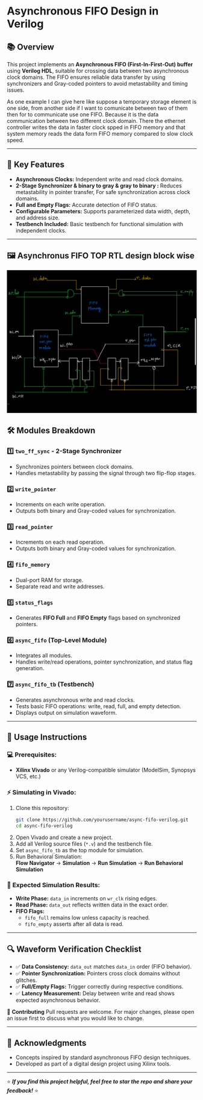 # Asynchronous FIFO Design in Verilog

## 📚 **Overview**
This project implements an **Asynchronous FIFO (First-In-First-Out) buffer** using **Verilog HDL**, suitable for crossing data between two asynchronous clock domains. The FIFO ensures reliable data transfer by using synchronizers and Gray-coded pointers to avoid metastability and timing issues. 

As one example I can give here like suppose a temporary storage element is one side, from another side if I want to comunicate between two of them then for to communicate use one FIFO. Because it is the data communication between two different clock domain. There the ethernet controller writes the data in faster clock spped in FIFO memory and that system memory reads the data form FIFO memory compared to slow clock speed.

---

## 🚀 **Key Features**
- **Asynchronous Clocks:** Independent write and read clock domains. 
- **2-Stage Synchronizer & binary to gray & gray to binary :** Reduces metastability in pointer transfer, For safe synchronization across clock domains.
- **Full and Empty Flags:** Accurate detection of FIFO status.
- **Configurable Parameters:** Supports parameterized data width, depth, and address size.
- **Testbench Included:** Basic testbench for functional simulation with independent clocks.

---

## 🖼️ **Asynchronus FIFO TOP RTL design block wise**

![FIFO Design](Results/12972.jpg)



## 🛠️ **Modules Breakdown**

### 1️⃣ **`two_ff_sync`** - 2-Stage Synchronizer
- Synchronizes pointers between clock domains.
- Handles metastability by passing the signal through two flip-flop stages.

### 2️⃣ **`write_pointer`**
- Increments on each write operation.
- Outputs both binary and Gray-coded values for synchronization.

### 3️⃣ **`read_pointer`**
- Increments on each read operation.
- Outputs both binary and Gray-coded values for synchronization.

### 4️⃣ **`fifo_memory`**
- Dual-port RAM for storage.
- Separate read and write addresses.

### 5️⃣ **`status_flags`**
- Generates **FIFO Full** and **FIFO Empty** flags based on synchronized pointers.

### 6️⃣ **`async_fifo`** (Top-Level Module)
- Integrates all modules.
- Handles write/read operations, pointer synchronization, and status flag generation.

### 7️⃣ **`async_fifo_tb`** (Testbench)
- Generates asynchronous write and read clocks.
- Tests basic FIFO operations: write, read, full, and empty detection.
- Displays output on simulation waveform.

---

## 📝 **Usage Instructions**

### 💻 **Prerequisites:**
- **Xilinx Vivado** or any Verilog-compatible simulator (ModelSim, Synopsys VCS, etc.)

### ⚡ **Simulating in Vivado:**
1. Clone this repository:
   ```bash
   git clone https://github.com/yourusername/async-fifo-verilog.git
   cd async-fifo-verilog
   ```
2. Open Vivado and create a new project.
3. Add all Verilog source files (`*.v`) and the testbench file.
4. Set `async_fifo_tb` as the top module for simulation.
5. Run Behavioral Simulation:  
   **Flow Navigator** → **Simulation** → **Run Simulation** → **Run Behavioral Simulation**

### 🏃 **Expected Simulation Results:**
- **Write Phase:** `data_in` increments on `wr_clk` rising edges.
- **Read Phase:** `data_out` reflects written data in the exact order.
- **FIFO Flags:**
  - `fifo_full` remains low unless capacity is reached.
  - `fifo_empty` asserts after all data is read.

---

## 🔍 **Waveform Verification Checklist**
- ✅ **Data Consistency:** `data_out` matches `data_in` order (FIFO behavior).
- ✅ **Pointer Synchronization:** Pointers cross clock domains without glitches.
- ✅ **Full/Empty Flags:** Trigger correctly during respective conditions.
- ✅ **Latency Measurement:** Delay between write and read shows expected asynchronous behavior.

🎯 **Contributing**
Pull requests are welcome. For major changes, please open an issue first to discuss what you would like to change.

---

## 🌟 **Acknowledgments**
- Concepts inspired by standard asynchronous FIFO design techniques.
- Developed as part of a digital design project using Xilinx tools.

---

⭐ **_If you find this project helpful, feel free to star the repo and share your feedback!_** ⭐
